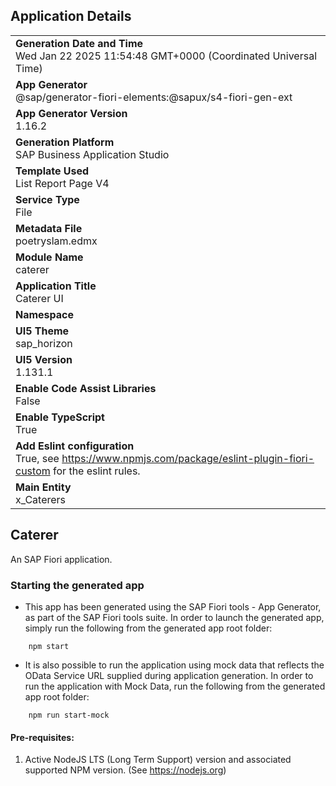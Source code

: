 ## Application Details
|               |
| ------------- |
|**Generation Date and Time**<br>Wed Jan 22 2025 11:54:48 GMT+0000 (Coordinated Universal Time)|
|**App Generator**<br>@sap/generator-fiori-elements:@sapux/s4-fiori-gen-ext|
|**App Generator Version**<br>1.16.2|
|**Generation Platform**<br>SAP Business Application Studio|
|**Template Used**<br>List Report Page V4|
|**Service Type**<br>File|
|**Metadata File**<br>poetryslam.edmx|
|**Module Name**<br>caterer|
|**Application Title**<br>Caterer UI|
|**Namespace**<br>|
|**UI5 Theme**<br>sap_horizon|
|**UI5 Version**<br>1.131.1|
|**Enable Code Assist Libraries**<br>False|
|**Enable TypeScript**<br>True|
|**Add Eslint configuration**<br>True, see https://www.npmjs.com/package/eslint-plugin-fiori-custom for the eslint rules.|
|**Main Entity**<br>x_Caterers|

## Caterer

An SAP Fiori application.

### Starting the generated app

-   This app has been generated using the SAP Fiori tools - App Generator, as part of the SAP Fiori tools suite.  In order to launch the generated app, simply run the following from the generated app root folder:

```
    npm start
```

- It is also possible to run the application using mock data that reflects the OData Service URL supplied during application generation.  In order to run the application with Mock Data, run the following from the generated app root folder:

```
    npm run start-mock
```

#### Pre-requisites:

1. Active NodeJS LTS (Long Term Support) version and associated supported NPM version.  (See https://nodejs.org)


